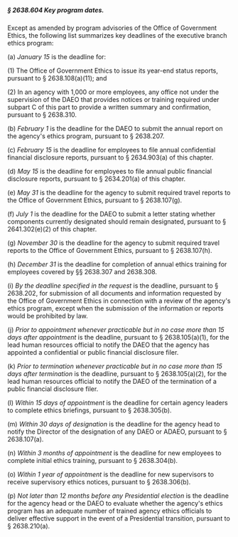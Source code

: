 ##### § 2638.604 Key program dates. #####

Except as amended by program advisories of the Office of Government Ethics, the following list summarizes key deadlines of the executive branch ethics program:

(a) *January 15* is the deadline for:

(1) The Office of Government Ethics to issue its year-end status reports, pursuant to § 2638.108(a)(11); and

(2) In an agency with 1,000 or more employees, any office not under the supervision of the DAEO that provides notices or training required under subpart C of this part to provide a written summary and confirmation, pursuant to § 2638.310.

(b) *February 1* is the deadline for the DAEO to submit the annual report on the agency's ethics program, pursuant to § 2638.207.

(c) *February 15* is the deadline for employees to file annual confidential financial disclosure reports, pursuant to § 2634.903(a) of this chapter.

(d) *May 15* is the deadline for employees to file annual public financial disclosure reports, pursuant to § 2634.201(a) of this chapter.

(e) *May 31* is the deadline for the agency to submit required travel reports to the Office of Government Ethics, pursuant to § 2638.107(g).

(f) *July 1* is the deadline for the DAEO to submit a letter stating whether components currently designated should remain designated, pursuant to § 2641.302(e)(2) of this chapter.

(g) *November 30* is the deadline for the agency to submit required travel reports to the Office of Government Ethics, pursuant to § 2638.107(h).

(h) *December 31* is the deadline for completion of annual ethics training for employees covered by §§ 2638.307 and 2638.308.

(i) *By the deadline specified in the request* is the deadline, pursuant to § 2638.202, for submission of all documents and information requested by the Office of Government Ethics in connection with a review of the agency's ethics program, except when the submission of the information or reports would be prohibited by law.

(j) *Prior to appointment whenever practicable but in no case more than 15 days after appointment* is the deadline, pursuant to § 2638.105(a)(1), for the lead human resources official to notify the DAEO that the agency has appointed a confidential or public financial disclosure filer.

(k) *Prior to termination whenever practicable but in no case more than 15 days after termination* is the deadline, pursuant to § 2638.105(a)(2), for the lead human resources official to notify the DAEO of the termination of a public financial disclosure filer.

(l) *Within 15 days of appointment* is the deadline for certain agency leaders to complete ethics briefings, pursuant to § 2638.305(b).

(m) *Within 30 days of designation* is the deadline for the agency head to notify the Director of the designation of any DAEO or ADAEO, pursuant to § 2638.107(a).

(n) *Within 3 months of appointment* is the deadline for new employees to complete initial ethics training, pursuant to § 2638.304(b).

(o) *Within 1 year of appointment* is the deadline for new supervisors to receive supervisory ethics notices, pursuant to § 2638.306(b).

(p) *Not later than 12 months before any Presidential election* is the deadline for the agency head or the DAEO to evaluate whether the agency's ethics program has an adequate number of trained agency ethics officials to deliver effective support in the event of a Presidential transition, pursuant to § 2638.210(a).